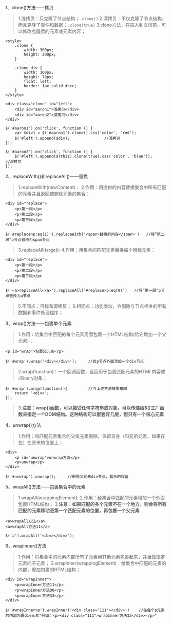1、clone()方法——拷贝
> 1.浅拷贝：只克隆了节点结构；`.clone()`
> 2.深拷贝：不仅克隆了节点结构，而且克隆了事件和数据；`.clone(true)`
> 3.clone方法，在插入到文档前，可以修改克隆后的元素或元素内容；
```
<style>
    .clone {
        width: 300px;
        height: 200px;
    }

    .clone div {
        width: 100px;
        height: 70px;
        float: left;
        border: 1px solid #ccc;
    }
</style>

<div class="clone" id="left">
    <div id="aaron1">浅拷贝</div>
    <div id="aaron2">深拷贝</div>
</div>

$('#aaron1').on('click', function () {
    var $div1 = $('#aaron1').clone().css('color', 'red');
    $('#left').append($div);               //浅拷贝
});

$('#aaron2').on('click', function () {
    $('#left').append($(this).clone(true).css('color', 'blue'));     //深拷贝
});
```

2、replaceWith()和replaceAll()——替换
> 1.replaceWith(newContent)：
> 2.作用：用提供的内容替换集合中所有匹配的元素并且返回被删除元素的集合；
```
<div id="replace">
    <p>第一段</p>
    <p>第二段</p>
    <p>第三段</p>
</div>

$('#replace>p:eq(1)').replaceWith('<span>替换新内容</span>')   //将“第二段”p节点替换为span节点
```
> 3.replaceAll(target):
> 4.作用：用集合的匹配元素替换每个目标元素；
```
<div id="replace">
    <p>第一段</p>
    <p>第二段</p>
    <p>第三段</p>
</div>

$('<a>replaceAll</a>').replaceAll('#replace>p:eq(0)')   //将“第一段”p节点替换为a节点
```
> 5.不同点：目标和源相反；
> 6.相同点：功能类似，会删除与节点相关的所有数据和事件处理程序；


3、wrap()方法——包裹单个元素
> 1.作用：给集合中匹配的每个元素周围包裹一个HTML结构(给它增加一个父元素)；
```
<p id="wrap">包裹父元素</p>

$('#wrap').wrap('<div></div>');     //给p节点外面添加一个div节点
```
> 2.wrap(function)：一个回调函数，返回用于包裹匹配元素的HTML内容或JQuery对象；
```
$('#wrap').wrap(function(){         //与上述方法效果相同
    return '<div>';
});
```
> 3.**注意：wrap()函数，可以接受任何字符串或对象，可以传递给$()工厂函数来指定一个DOM结构。这种结构可以嵌套好几层，但只有一个核心元素**

4、unwrap()方法
> 1.作用：将匹配元素集合的父级元素删除，保留自身（和兄弟元素，如果存在）在原来的位置上；
```
<div>
    <p id="unwrap">unwrap方法</p>
    <p>unwrap</p>
</div>

$('#unwrap').unwrap();     //删除父元素div节点，其余的保留
```

5、wrapAll()方法——包裹集合中的元素
> 1.wrapAll(wrappingElement):
> 2.作用：给集合中匹配的元素增加一个外面包裹HTML结构；
> 3.**注意：如果匹配的多个元素不在一个地方，则会将所有匹配的元素移动至第一个匹配元素的位置，再包裹一个父元素**
```
<a>wrapAll方法</a>
<a>wrapAll方法11</a>

$('a').wrapAll('<div></div>');
```

6、wrapInner()方法
> 1.作用：将集合中的元素内部所有子元素用其他元素包裹起来，并当做指定元素的子元素；
> 2.wrapInner(wrappingElement)：给集合中匹配的元素的内部，增加包裹的HTML结构；
```
<div id="wrapInner">
    <p>wrapInner方法11</p>
    <p>wrapInner方法00</p>
    <p>wrapInner方法33</p>
</div>

$('#wrapInner>p').wrapInner('<div class="111"></div>')    //在每个p元素的内部包裹div元素"例如：<p><div class="111">wrapInner方法33</div></p>"
```
